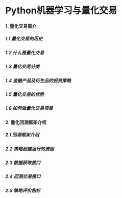 # Python机器学习与量化交易
#### 1. 量化交易简介
##### 1.1 量化交易的历史
##### 1.2 什么是量化交易
##### 1.3 量化交易分类
##### 1.4 金融产品及衍生品的投资策略
##### 1.5 量化交易的优势
##### 1.6 如何做量化交易项目
#### 2. 量化回测框架介绍
##### 2.1 回测框架介绍
##### 2.2 策略创建运行的流程

##### 2.3 数据获取接口

##### 2.4 回测交易接口

##### 2.5 策略评价指标